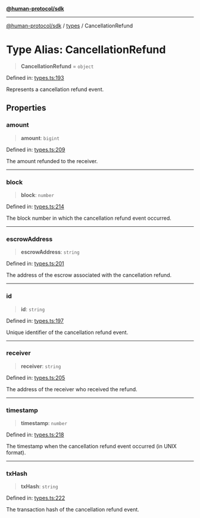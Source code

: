 [**@human-protocol/sdk**](../../README.md)

***

[@human-protocol/sdk](../../modules.md) / [types](../README.md) / CancellationRefund

# Type Alias: CancellationRefund

> **CancellationRefund** = `object`

Defined in: [types.ts:193](https://github.com/humanprotocol/human-protocol/blob/111a3dfb8ed775487998fa7cc407fdc884e7a927/packages/sdk/typescript/human-protocol-sdk/src/types.ts#L193)

Represents a cancellation refund event.

## Properties

### amount

> **amount**: `bigint`

Defined in: [types.ts:209](https://github.com/humanprotocol/human-protocol/blob/111a3dfb8ed775487998fa7cc407fdc884e7a927/packages/sdk/typescript/human-protocol-sdk/src/types.ts#L209)

The amount refunded to the receiver.

***

### block

> **block**: `number`

Defined in: [types.ts:214](https://github.com/humanprotocol/human-protocol/blob/111a3dfb8ed775487998fa7cc407fdc884e7a927/packages/sdk/typescript/human-protocol-sdk/src/types.ts#L214)

The block number in which the cancellation refund event occurred.

***

### escrowAddress

> **escrowAddress**: `string`

Defined in: [types.ts:201](https://github.com/humanprotocol/human-protocol/blob/111a3dfb8ed775487998fa7cc407fdc884e7a927/packages/sdk/typescript/human-protocol-sdk/src/types.ts#L201)

The address of the escrow associated with the cancellation refund.

***

### id

> **id**: `string`

Defined in: [types.ts:197](https://github.com/humanprotocol/human-protocol/blob/111a3dfb8ed775487998fa7cc407fdc884e7a927/packages/sdk/typescript/human-protocol-sdk/src/types.ts#L197)

Unique identifier of the cancellation refund event.

***

### receiver

> **receiver**: `string`

Defined in: [types.ts:205](https://github.com/humanprotocol/human-protocol/blob/111a3dfb8ed775487998fa7cc407fdc884e7a927/packages/sdk/typescript/human-protocol-sdk/src/types.ts#L205)

The address of the receiver who received the refund.

***

### timestamp

> **timestamp**: `number`

Defined in: [types.ts:218](https://github.com/humanprotocol/human-protocol/blob/111a3dfb8ed775487998fa7cc407fdc884e7a927/packages/sdk/typescript/human-protocol-sdk/src/types.ts#L218)

The timestamp when the cancellation refund event occurred (in UNIX format).

***

### txHash

> **txHash**: `string`

Defined in: [types.ts:222](https://github.com/humanprotocol/human-protocol/blob/111a3dfb8ed775487998fa7cc407fdc884e7a927/packages/sdk/typescript/human-protocol-sdk/src/types.ts#L222)

The transaction hash of the cancellation refund event.
